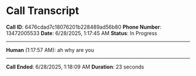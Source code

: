 # Call Transcript
**Call ID**: 6476cdad7c18076201b228489ad56b80
**Phone Number**: 13472005533
**Date**: 6/28/2025, 1:17:45 AM
**Status**: In Progress

---

**Human** (1:17:57 AM): ah why are you


---

**Call Ended**: 6/28/2025, 1:18:09 AM
**Duration**: 23 seconds
